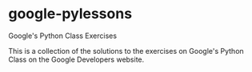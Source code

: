 # google-pylessons
Google's Python Class Exercises

This is a collection of the solutions to the exercises on Google's Python Class on the Google Developers website.
